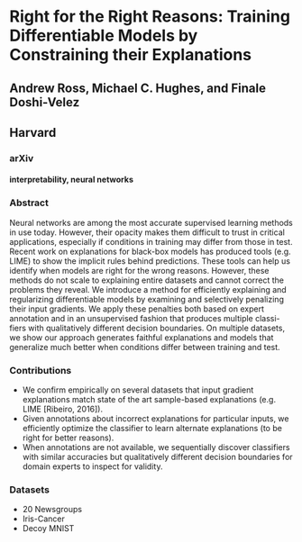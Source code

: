 # Right for the Right Reasons: Training Differentiable Models by Constraining their Explanations
## Andrew Ross, Michael C. Hughes, and Finale Doshi-Velez
## Harvard
### arXiv

#### interpretability, neural networks

### Abstract

Neural networks are among the most accurate supervised
learning methods in use today. However,
their opacity makes them difficult to trust in critical
applications, especially if conditions in training may
differ from those in test. Recent work on explanations
for black-box models has produced tools (e.g.
LIME) to show the implicit rules behind predictions.
These tools can help us identify when models are
right for the wrong reasons. However, these methods
do not scale to explaining entire datasets and cannot
correct the problems they reveal. We introduce a
method for efficiently explaining and regularizing
differentiable models by examining and selectively
penalizing their input gradients. We apply these
penalties both based on expert annotation and in an
unsupervised fashion that produces multiple classi-
fiers with qualitatively different decision boundaries.
On multiple datasets, we show our approach generates
faithful explanations and models that generalize
much better when conditions differ between training
and test.

### Contributions

- We confirm empirically on several datasets that input
gradient explanations match state of the art sample-based
explanations (e.g. LIME [Ribeiro, 2016]).
- Given annotations about incorrect explanations for particular
inputs, we efficiently optimize the classifier to learn
alternate explanations (to be right for better reasons).
- When annotations are not available, we sequentially discover
classifiers with similar accuracies but qualitatively
different decision boundaries for domain experts to inspect
for validity.

### Datasets

- 20 Newsgroups
- Iris-Cancer
- Decoy MNIST